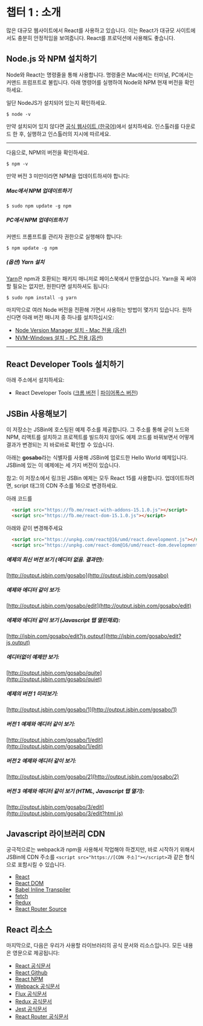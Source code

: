 챕터 1 : 소개
==================
많은 대규모 웹사이트에서 React를 사용하고 있습니다. 이는 React가 대규모 사이트에서도 충분히 안정적임을 보여줍니다. React를 프로덕션에 사용해도 좋습니다.

Node.js 와 NPM 설치하기
--------------------
Node와 React는 명령줄을 통해 사용합니다. 명령줄은 Mac에서는 터미널, PC에서는 커맨드 프럼프트로 불립니다. 아래 명령어를 실행하여 Node와 NPM 현재 버전을 확인하세요.

일단 NodeJS가 설치되어 있는지 확인하세요.
```
$ node -v
```

만약 설치되어 있지 않다면 [공식 웹사이트 (한국어)](https://nodejs.org/ko/)에서 설치하세요. 인스톨러를 다운로드 한 후, 실행하고 인스톨러의 지시에 따르세요.

--------------------------------

다음으로, NPM의 버전을 확인하세요.
```
$ npm -v
```

만약 버전 3 미만이라면 NPM을 업데이트하셔야 합니다:

##### Mac에서 NPM 업데이트하기
```
$ sudo npm update -g npm
```

##### PC에서 NPM 업데이트하기
커맨드 프롬프트를 관리자 권한으로 실행해야 합니다:
```
$ npm update -g npm
```

##### (옵션) Yarn 설치
[Yarn](https://yarnpkg.com/)은 npm과 호환되는 패키지 매니저로 페이스북에서 만들었습니다. Yarn을 꼭 써야 할 필요는 없지만, 원한다면 설치하셔도 됩니다:

```
$ sudo npm install -g yarn
```

마지막으로 여러 Node 버전을 전환해 가면서 사용하는 방법이 몇가지 있습니다. 원하신다면 아래 버전 매니저 중 하나를 설치하십시오:

* [Node Version Manager 설치 - Mac 전용 (옵션)](https://github.com/creationix/nvm)
* [NVM-Windows 설치 - PC 전용 (옵션)](https://github.com/coreybutler/nvm-windows)

--------------------------------

React Developer Tools 설치하기
--------------------------------
아래 주소에서 설치하세요:

* React Developer Tools ([크롬 버전](https://chrome.google.com/webstore/detail/react-developer-tools/fmkadmapgofadopljbjfkapdkoienihi?hl=ko) | [파이어폭스 버전](https://addons.mozilla.org/ko/firefox/addon/react-devtools/))

JSBin 사용해보기
--------------------------------
이 저장소는 JSBin에 호스팅된 예제 주소를 제공합니다. 그 주소를 통해 굳이 노드와 NPM, 리액트를 설치하고 프로젝트를 빌드하지 않아도 예제 코드를 바꿔보면서 어떻게 결과가 변경되는 지 바로바로 확인할 수 있습니다.

아래는 **gosabo**라는 식별자를 사용해 JSBin에 업로드한 Hello World 예제입니다. JSBin에 있는 이 예제에는 세 가지 버전이 있습니다.

참고: 이 저장소에서 링크된 JSBin 예제는 모두 React 15를 사용합니다. 업데이트하려면, script 태그의 CDN 주소를 16으로 변경하세요.

아래 코드를

```html
  <script src="https://fb.me/react-with-addons-15.1.0.js"></script>
  <script src="https://fb.me/react-dom-15.1.0.js"></script>
```

아래와 같이 변경해주세요

```html
  <script src="https://unpkg.com/react@16/umd/react.development.js"></script>
  <script src="https://unpkg.com/react-dom@16/umd/react-dom.development.js"></script>
```

##### 예제의 최신 버전 보기 (에디터 없음. 결과만):
[http://output.jsbin.com/gosabo](http://output.jsbin.com/gosabo)
##### 예제와 에디터 같이 보기:
[http://output.jsbin.com/gosabo/edit](http://output.jsbin.com/gosabo/edit)
##### 에졔와 에디터 같이 보기 (Javascript 탭 열린채로):
[http://jsbin.com/gosabo/edit?js,output](http://jsbin.com/gosabo/edit?js,output)
##### 에디터없이 예제만 보기:
[http://output.jsbin.com/gosabo/quite](http://output.jsbin.com/gosabo/quiet)
##### 예제의 버전 1 미리보기:
[http://output.jsbin.com/gosabo/1](http://output.jsbin.com/gosabo/1)
##### 버전 1 예제와 에디터 같이 보기:
[http://output.jsbin.com/gosabo/1/edit](http://output.jsbin.com/gosabo/1/edit)
##### 버전 2 예제와 에디터 같이 보기:
[http://output.jsbin.com/gosabo/2](http://output.jsbin.com/gosabo/2)
##### 버전 3 예제와 에디터 같이 보기 (HTML, Javascript 탭 열기):
[http://output.jsbin.com/gosabo/3/edit](http://output.jsbin.com/gosabo/3/edit?html,js)

Javascript 라이브러리 CDN
--------------------------------
궁극적으로는 webpack과 npm을 사용해서 작업해야 하겠지만, 바로 시작하기 위해서 JSBin에 CDN 주소를 `<script src="https://[CDN 주소]"></script>`과 같은 형식으로 포함시킬 수 있습니다.

* [React](https://unpkg.com/react@16/umd/react.development.js)
* [React DOM](https://unpkg.com/react-dom@16/umd/react-dom.development.js)
* [Babel Inline Transpiler](https://unpkg.com/babel-standalone@6.15.0/babel.min.js)
* [fetch](https://cdnjs.cloudflare.com/ajax/libs/fetch/1.0.0/fetch.min.js)
* [Redux](https://cdnjs.cloudflare.com/ajax/libs/redux/3.6.0/redux.min.js)
* [React Router Source](https://cdnjs.cloudflare.com/ajax/libs/react-router/4.0.0/react-router.min.js)

React 리소스
--------------------------------
마지막으로, 다음은 우리가 사용할 라이브러리의 공식 문서와 리소스입니다. 모든 내용은 영문으로 제공됩니다:

* [React 공식문서](https://facebook.github.io/react/index.html)
* [React Github](https://github.com/facebook/react)
* [React NPM](https://www.npmjs.com/package/react)
* [Webpack 공식문서](https://webpack.js.org/)
* [Flux 공식문서](https://facebook.github.io/flux/docs/overview.html)
* [Redux 공식문서](http://redux.js.org/index.html)
* [Jest 공식문서](https://facebook.github.io/jest/)
* [React Router 공식문서](https://reacttraining.com/react-router/)

